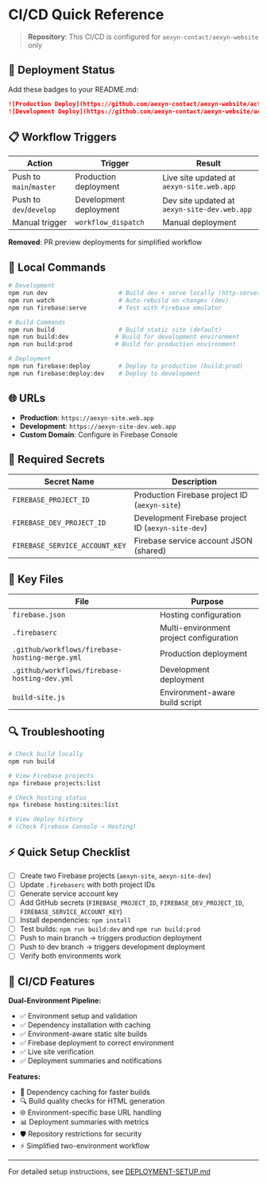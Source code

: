 # CI/CD Quick Reference

> **Repository**: This CI/CD is configured for `aexyn-contact/aexyn-website` only

## 🚀 Deployment Status

Add these badges to your README.md:

```markdown
![Production Deploy](https://github.com/aexyn-contact/aexyn-website/actions/workflows/firebase-hosting-merge.yml/badge.svg)
![Development Deploy](https://github.com/aexyn-contact/aexyn-website/actions/workflows/firebase-hosting-dev.yml/badge.svg)
```

## 📋 Workflow Triggers

| Action | Trigger | Result |
|--------|---------|---------|
| Push to `main`/`master` | Production deployment | Live site updated at `aexyn-site.web.app` |
| Push to `dev`/`develop` | Development deployment | Dev site updated at `aexyn-site-dev.web.app` |
| Manual trigger | `workflow_dispatch` | Manual deployment |

**Removed**: PR preview deployments for simplified workflow

## 🔧 Local Commands

```bash
# Development
npm run dev                    # Build dev + serve locally (http-server)
npm run watch                  # Auto-rebuild on changes (dev)
npm run firebase:serve         # Test with Firebase emulator

# Build Commands
npm run build                  # Build static site (default)
npm run build:dev             # Build for development environment
npm run build:prod            # Build for production environment

# Deployment
npm run firebase:deploy        # Deploy to production (build:prod)
npm run firebase:deploy:dev    # Deploy to development
```

## 🌐 URLs

- **Production**: `https://aexyn-site.web.app`
- **Development**: `https://aexyn-site-dev.web.app`
- **Custom Domain**: Configure in Firebase Console

## 🔐 Required Secrets

| Secret Name | Description |
|-------------|-------------|
| `FIREBASE_PROJECT_ID` | Production Firebase project ID (`aexyn-site`) |
| `FIREBASE_DEV_PROJECT_ID` | Development Firebase project ID (`aexyn-site-dev`) |
| `FIREBASE_SERVICE_ACCOUNT_KEY` | Firebase service account JSON (shared) |

## 📁 Key Files

| File | Purpose |
|------|---------|
| `firebase.json` | Hosting configuration |
| `.firebaserc` | Multi-environment project configuration |
| `.github/workflows/firebase-hosting-merge.yml` | Production deployment |
| `.github/workflows/firebase-hosting-dev.yml` | Development deployment |
| `build-site.js` | Environment-aware build script |

## 🔍 Troubleshooting

```bash
# Check build locally
npm run build

# View Firebase projects
npx firebase projects:list

# Check hosting status
npx firebase hosting:sites:list

# View deploy history
# (Check Firebase Console → Hosting)
```

## ⚡ Quick Setup Checklist

- [ ] Create two Firebase projects (`aexyn-site`, `aexyn-site-dev`)
- [ ] Update `.firebaserc` with both project IDs
- [ ] Generate service account key
- [ ] Add GitHub secrets (`FIREBASE_PROJECT_ID`, `FIREBASE_DEV_PROJECT_ID`, `FIREBASE_SERVICE_ACCOUNT_KEY`)
- [ ] Install dependencies: `npm install`
- [ ] Test builds: `npm run build:dev` and `npm run build:prod`
- [ ] Push to main branch → triggers production deployment
- [ ] Push to dev branch → triggers development deployment
- [ ] Verify both environments work

## 🚀 CI/CD Features

**Dual-Environment Pipeline:**
- ✅ Environment setup and validation
- ✅ Dependency installation with caching
- ✅ Environment-aware static site builds
- ✅ Firebase deployment to correct environment
- ✅ Live site verification
- ✅ Deployment summaries and notifications

**Features:**
- 🔄 Dependency caching for faster builds
- 🔍 Build quality checks for HTML generation
- 🌐 Environment-specific base URL handling
- 📊 Deployment summaries with metrics
- 🛡️ Repository restrictions for security
- ⚡ Simplified two-environment workflow

---

For detailed setup instructions, see [DEPLOYMENT-SETUP.md](./DEPLOYMENT-SETUP.md) 